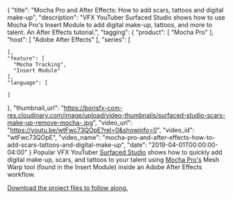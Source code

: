 {
  "title": "Mocha Pro and After Effects: How to add scars, tattoos and digital make-up",
  "description": "VFX YouTuber Surfaced Studio shows how to use Mocha Pro's Insert Module to add digital make-up, tattoos, and more to talent. An After Effects tutorial.",
  "tagging": {
    "product": [
      "Mocha Pro"
    ],
    "host": [
      "Adobe After Effects"
    ],
    "series": [

    ],
    "feature": [
      "Mocha Tracking",
      "Insert Module"
    ],
    "language": [

    ]
  },
  "thumbnail_url": "https://borisfx-com-res.cloudinary.com/image/upload/video-thumbnails/surfaced-studio-scars-make-up-remove-mocha-.jpg",
  "video_url": "https://youtu.be/wtFwc73QOpE?rel=0&showinfo=0",
  "video_id": "wtFwc73QOpE",
  "video_name": "mocha-pro-and-after-effects-how-to-add-scars-tattoos-and-digital-make-up",
  "date": "2019-04-01T00:00:00-04:00"
}
Popular VFX YouTuber <a href="https://www.youtube.com/channel/UC12jzVACGeiHDCj_1wZ2tog" target="_blank">Surfaced Studio</a> shows how to quickly add digital make-up, scars, and tattoos to your talent using [Mocha Pro's](https://borisfx.com/products/mocha-pro/ "Boris FX Mocha Pro - Planar tracking and masking VFX plug-in") Mesh Warp tool (found in the Insert Module) inside an Adobe After Effects workflow.

<a href="https://cdn.surfacedstudio.com/tutorial-files/246-mocha-pro-digital-makeup/celina-and-flourish.zip" target="_blank"> Download the project files to follow along.</a>
